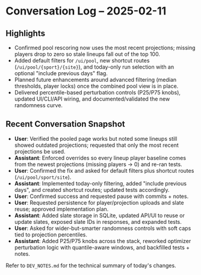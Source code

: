 # Conversation Log – 2025-02-11

## Highlights
- Confirmed pool rescoring now uses the most recent projections; missing players drop to zero so stale lineups fall out of the top 100.
- Added default filters for `/ui/pool`, new shortcut routes (`/ui/pool/{sport}/{site}`), and today-only run selection with an optional "include previous days" flag.
- Planned future enhancements around advanced filtering (median thresholds, player locks) once the combined pool view is in place.
- Delivered percentile-based perturbation controls (P25/P75 knobs), updated UI/CLI/API wiring, and documented/validated the new randomness curve.

## Recent Conversation Snapshot
- **User**: Verified the pooled page works but noted some lineups still showed outdated projections; requested that only the most recent projections be used.
- **Assistant**: Enforced overrides so every lineup player baseline comes from the newest projections (missing players → 0) and re-ran tests.
- **User**: Confirmed the fix and asked for default filters plus shortcut routes (`/ui/pool/sport/site`).
- **Assistant**: Implemented today-only filtering, added "include previous days", and created shortcut routes; updated tests accordingly.
- **User**: Confirmed success and requested pause with commits + notes.
- **User**: Requested persistence for player/projection uploads and slate reuse; approved implementation plan.
- **Assistant**: Added slate storage in SQLite, updated API/UI to reuse or update slates, exposed slate IDs in responses, and expanded tests.
- **User**: Asked for wider-but-smarter randomness controls with soft caps tied to projection percentiles.
- **Assistant**: Added P25/P75 knobs across the stack, reworked optimizer perturbation logic with quantile-aware windows, and backfilled tests + notes.

Refer to `DEV_NOTES.md` for the technical summary of today's changes.
